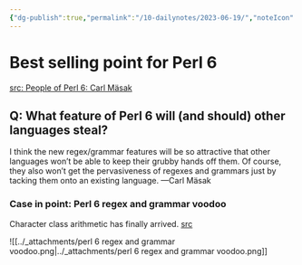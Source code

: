 ```yaml
---
{"dg-publish":true,"permalink":"/10-dailynotes/2023-06-19/","noteIcon":"2"}
---
```


# Best selling point for Perl 6

[src: People of Perl 6: Carl Mäsak](https://www.perl.com/pub/2010/08/people-of-perl-6-carl-masak.html/)

## Q: What feature of Perl 6 will (and should) other languages steal?

I think the new regex/grammar features will be so attractive that other languages won’t be able to keep their grubby hands off them. Of course, they also won’t get the pervasiveness of regexes and grammars just by tacking them onto an existing language. —Carl Mäsak 

### Case in point: Perl 6 regex and grammar voodoo

Character class arithmetic has finally arrived.
[src](https://www.youtube.com/watch?v=TUmFAPvssrk&list=PLRuESFRW2Fa77XObvk7-BYVFwobZHdXdK)

![[../_attachments/perl 6 regex and grammar voodoo.png\|../_attachments/perl 6 regex and grammar voodoo.png]]